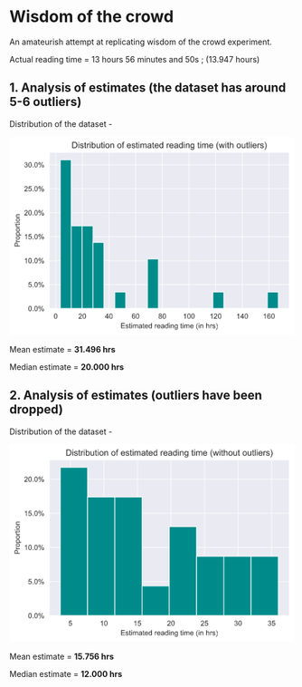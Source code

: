 # Wisdom of the crowd
An amateurish attempt at replicating wisdom of the crowd experiment.

Actual reading time = 13 hours 56 minutes and 50s ; (13.947 hours)
## 1. Analysis of estimates (the dataset has around 5-6 outliers)

Distribution of the dataset - 

![Preview](graphs/g1.png)

Mean estimate = **31.496 hrs**

Median estimate = **20.000 hrs**

## 2. Analysis of estimates (outliers have been dropped)

Distribution of the dataset - 

![Preview](graphs/g2.png)

Mean estimate = **15.756 hrs**

Median estimate = **12.000 hrs**
